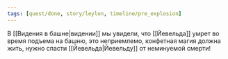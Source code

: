 ```yaml
---
tags: [quest/done, story/leylon, timeline/pre_explosion]
---
```


В [[Видения в башне|видении]] мы увидели, что [[Йевельда]] умрет во время подъема на башню, это неприемлемо, конфетная магия должна жить, нужно спасти [[Йевельда|Йевельду]] от неминуемой смерти!
